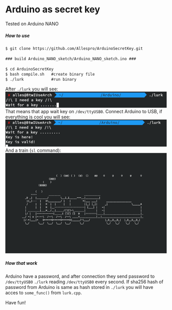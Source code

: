 # Arduino as secret key
Tested on Arduino NANO

##### How to use

```
$ git clone https://github.com/Allespro/ArduinoSecretKey.git

### build Arduino_NANO_sketch/Arduino_NANO_sketch.ino ###

$ cd ArduinoSecretKey
$ bash compile.sh   #create binary file
$ ./lurk            #run binary
```
After ```./lurk``` you will see:
![key_wait.png](https://raw.githubusercontent.com/Allespro/ArduinoSecretKey/master/images/key_wait.png)
That means that app wait key on ```/dev/ttyUSB0```.
Connect Arduino to USB, if everything is cool you will see:
![key_found.png](https://raw.githubusercontent.com/Allespro/ArduinoSecretKey/master/images/key_found.png)
And a train (```sl``` command):
![Train](https://raw.githubusercontent.com/Allespro/ArduinoSecretKey/master/images/chu_chu.png)

##### How that work
Arduino have a password, and after connection they send password to ```/dev/ttyUSB0```
```./lurk``` reading ```/dev/ttyUSB0``` every second.
If sha256 hash of password from Arduino is same as hash stored in ```./lurk``` you will have acces to ```some_func()``` from ```lurk.cpp```.

Have fun!